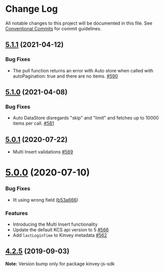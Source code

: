 # Change Log

All notable changes to this project will be documented in this file.
See [Conventional Commits](https://conventionalcommits.org) for commit guidelines.

## [5.1.1](https://github.com/Kinvey/js-sdk/compare/kinvey-js-sdk@5.1.0...kinvey-js-sdk@5.1.1) (2021-04-12)


### Bug Fixes

* The pull function returns an error with Auto store when called with autoPagination: true and there are no items. [#590](https://github.com/Kinvey/js-sdk/pull/590)





## [5.1.0](https://github.com/Kinvey/js-sdk/compare/kinvey-js-sdk@5.0.1...kinvey-js-sdk@5.1.0) (2021-04-08)


### Bug Fixes

* Auto DataStore disregards "skip" and "limit" and fetches up to 10000 items per call. [#581](https://github.com/Kinvey/js-sdk/pull/581)





## [5.0.1](https://github.com/Kinvey/js-sdk/compare/kinvey-js-sdk@5.0.0...kinvey-js-sdk@5.0.1) (2020-07-22)

- Multi Insert validations [#569](https://github.com/Kinvey/js-sdk/pull/569)





# [5.0.0](https://github.com/Kinvey/js-sdk/compare/kinvey-js-sdk@4.2.5...kinvey-js-sdk@5.0.0) (2020-07-10)


### Bug Fixes

* llt using wrong field ([b53a666](https://github.com/Kinvey/js-sdk/commit/b53a666))


### Features

* Introducing the Multi Insert functionality
* Update the default KCS api version to 5 [#566](https://github.com/Kinvey/js-sdk/pull/566)
* Add `lastLoginTime` to Kinvey metadata [#562](https://github.com/Kinvey/js-sdk/pull/562)





## [4.2.5](https://github.com/Kinvey/js-sdk/compare/kinvey-js-sdk@4.2.3...kinvey-js-sdk@4.2.5) (2019-09-03)

**Note:** Version bump only for package kinvey-js-sdk
